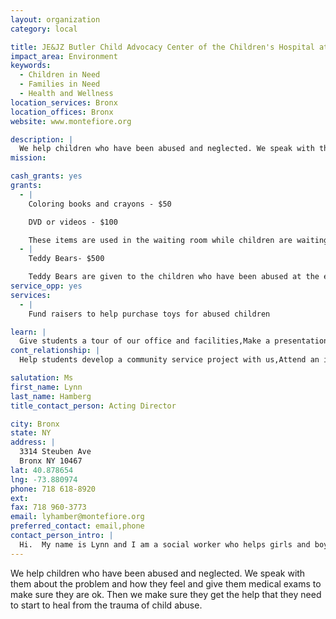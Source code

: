 ```yaml
---
layout: organization
category: local

title: JE&JZ Butler Child Advocacy Center of the Children's Hospital at Montefiore Medical Center
impact_area: Environment
keywords: 
  - Children in Need
  - Families in Need
  - Health and Wellness
location_services: Bronx
location_offices: Bronx
website: www.montefiore.org

description: |
  We help children who have been abused and neglected. We speak with them about the problem and how they feel and give them medical exams to make sure they are ok. Then we make sure they get the help that they need to start to heal from the trauma of child abuse.
mission: 

cash_grants: yes
grants: 
  - |
    Coloring books and crayons - $50

    DVD or videos - $100

    These items are used in the waiting room while children are waiting to see the social worker or doctor.
  - |
    Teddy Bears- $500

    Teddy Bears are given to the children who have been abused at the end of the visit to take home.
service_opp: yes
services: 
  - |
    Fund raisers to help purchase toys for abused children

learn: |
  Give students a tour of our office and facilities,Make a presentation about our organization,Speak over the phone about our work
cont_relationship: |
  Help students develop a community service project with us,Attend an in-school Check Award Assembly if we receive a grant,Help students tell local newspapers and media about their grant and/or project with us,Educate the school by leading a workshop

salutation: Ms
first_name: Lynn
last_name: Hamberg
title_contact_person: Acting Director

city: Bronx
state: NY
address: |
  3314 Steuben Ave  
  Bronx NY 10467
lat: 40.878654
lng: -73.880974
phone: 718 618-8920
ext: 
fax: 718 960-3773
email: lyhamber@montefiore.org
preferred_contact: email,phone
contact_person_intro: |
  Hi.  My name is Lynn and I am a social worker who helps girls and boys who have been abused or neglected by family memebers and other people. When a kid gets abused by a grown up ,its never their fault. Several school groups have visited the CAC and drew pictures of how to help an abused children- we hung the picture in our waiting room!!!!!
---
```

We help children who have been abused and neglected. We speak with them about the problem and how they feel and give them medical exams to make sure they are ok. Then we make sure they get the help that they need to start to heal from the trauma of child abuse.